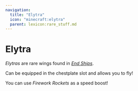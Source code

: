 ```yaml
---
navigation:
  title: "Elytra"
  icon: "minecraft:elytra"
  parent: lexicon:rare_stuff.md
---
```


# Elytra

<ItemImage id="minecraft:elytra" />

*Elytras* are rare wings found in [*End Ships*](../world/structures.md#end_ship). 

Can be equipped in the chestplate slot and allows you to fly! 

You can use *Firework Rockets* as a speed boost!

